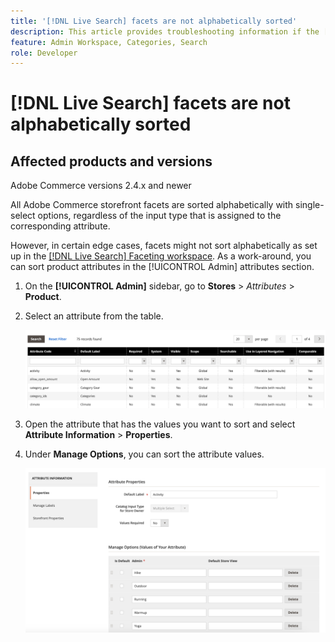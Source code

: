 ```yaml
---
title: '[!DNL Live Search] facets are not alphabetically sorted'
description: This article provides troubleshooting information if the [!DNL Live Search] facets are not alphabetically sorted.
feature: Admin Workspace, Categories, Search
role: Developer
---
```

# [!DNL Live Search] facets are not alphabetically sorted

## Affected products and versions

Adobe Commerce versions 2.4.x and newer

All Adobe Commerce storefront facets are sorted alphabetically with single-select options, regardless of the input type that is assigned to the corresponding attribute.

However, in certain edge cases, facets might not sort alphabetically as set up in the [[!DNL Live Search] Faceting workspace](https://experienceleague.adobe.com/en/docs/commerce-merchant-services/live-search/live-search-admin/facets/faceting-workspace). As a work-around, you can sort product attributes in the [!UICONTROL Admin] attributes section.

1. On the **[!UICONTROL Admin]** sidebar, go to **Stores** > *Attributes* > **Product**.
1. Select an attribute from the table.

   ![Attribute List](assets/attribute-list.png)

1. Open the attribute that has the values you want to sort and select **Attribute Information** > **Properties**. 
1. Under **Manage Options**, you can sort the attribute values.

    ![Sort attributes](assets/sort-attributes.png)
